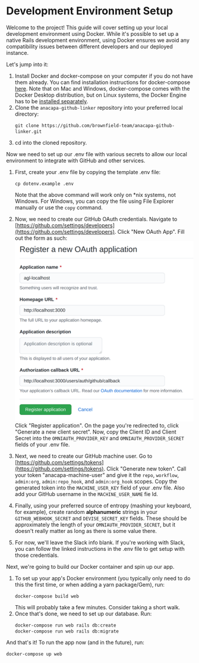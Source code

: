 # Development Environment Setup

Welcome to the project! This guide will cover setting up your local development environment using Docker. While it's possible to set up a native Rails development environment, using Docker ensures we avoid any compatibility issues between different developers and our deployed instance.

Let's jump into it:

1. Install Docker and docker-compose on your computer if you do not have them already. You can find installation instructions for docker-compose [here](https://docs.docker.com/compose/install/). Note that on Mac and Windows, docker-compose comes with the Docker Desktop distribution, but on Linux systems, the Docker Engine has to be [installed separately](https://docs.docker.com/engine/install/#server).
2. Clone the `anacapa-github-linker` repository into your preferred local directory:
    ```shell
   git clone https://github.com/brownfield-team/anacapa-github-linker.git
    ```
3. cd into the cloned repository.

Now we need to set up our .env file with various secrets to allow our local environment to integrate with GitHub and other services.
1. First, create your .env file by copying the template .env file:
    ```shell
   cp dotenv.example .env
    ```
   Note that the above command will work only on *nix systems, not Windows. For Windows, you can copy the file using File Explorer manually or use the `copy` command.
2. Now, we need to create our GitHub OAuth credentials. Navigate to [https://github.com/settings/developers](https://github.com/settings/developers). Click "New OAuth App". Fill out the form as such:
![img.png](setup-assets/img.png)
   Click "Register application". On the page you're redirected to, click "Generate a new client secret". Now, copy the Client ID and Client Secret into the `OMNIAUTH_PROVIDER_KEY` and `OMNIAUTH_PROVIDER_SECRET` fields of your .env file.
   
3. Next, we need to create our GitHub machine user. Go to [https://github.com/settings/tokens](https://github.com/settings/tokens). Click "Generate new token". Call your token "anacapa-machine-user" and give it the `repo`, `workflow`, `admin:org`, `admin:repo_hook`, and `admin:org_hook` scopes. Copy the generated token into the `MACHINE_USER_KEY` field of your .env file. Also add your GitHub username in the `MACHINE_USER_NAME` fie  ld.

4. Finally, using your preferred source of entropy (mashing your keyboard, for example), create random **alphanumeric** strings in your `GITHUB_WEBHOOK_SECRET` and `DEVISE_SECRET_KEY` fields. These should be approximately the length of your `OMNIAUTH_PROVIDER_SECRET`, but it doesn't really matter as long as there is some value there.

5. For now, we'll leave the Slack info blank. If you're working with Slack, you can follow the linked instructions in the .env file to get setup with those credentials.

Next, we're going to build our Docker container and spin up our app.
1. To set up your app's Docker environment (you typically only need to do this the first time, or when adding a yarn package/Gem), run:
    ```shell
   docker-compose build web
    ```
   This will probably take a few minutes. Consider taking a short walk.
2. Once that's done, we need to set up our database. Run:
    ```shell
   docker-compose run web rails db:create
   docker-compose run web rails db:migrate
    ```

And that's it! To run the app now (and in the future), run:
```shell
docker-compose up web
```